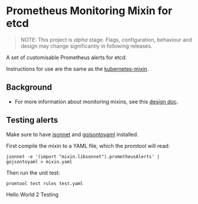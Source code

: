 # Prometheus Monitoring Mixin for etcd

> NOTE: This project is *alpha* stage. Flags, configuration, behaviour and design may change significantly in following releases.

A set of customisable Prometheus alerts for etcd.

Instructions for use are the same as the [kubernetes-mixin](https://github.com/kubernetes-monitoring/kubernetes-mixin).

## Background

* For more information about monitoring mixins, see this [design doc](https://docs.google.com/document/d/1A9xvzwqnFVSOZ5fD3blKODXfsat5fg6ZhnKu9LK3lB4/edit#).

## Testing alerts

Make sure to have [jsonnet](https://jsonnet.org/) and [gojsontoyaml](https://github.com/brancz/gojsontoyaml) installed.

First compile the mixin to a YAML file, which the promtool will read:
```
jsonnet -e '(import "mixin.libsonnet").prometheusAlerts' | gojsontoyaml > mixin.yaml
```

Then run the unit test:
```
promtool test rules test.yaml
```
Hello World 2
Testing
